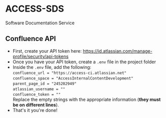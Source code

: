# ACCESS-SDS
Software Documentation Service

## Confluence API
- First, create your API token here: https://id.atlassian.com/manage-profile/security/api-tokens
- Once you have your API token, create a `.env` file in the project folder
- Inside the `.env` file, add the following:  
    `confluence_url = "https://access-ci.atlassian.net"`  
    `confluence_space = "AccessInternalContentDevelopment"`
    `parent_page_id = "245202949"`  
    `atlassian_username = ""`  
    `confluence_token = ""`  
    Replace the empty strings with the appropriate information (**they must be on different lines**).
- That's it you're done!  
